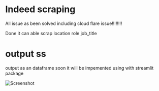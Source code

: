 # Indeed scraping

All issue as been solved including cloud flare issue!!!!!!!!

Done it can able scrap location role job_title


# output ss

output as an dataframe soon it will be impemented using with streamlit package 

![Screenshot](https://github.com/vignesh2914/Indeed_scraper/blob/main/images/output.png)


